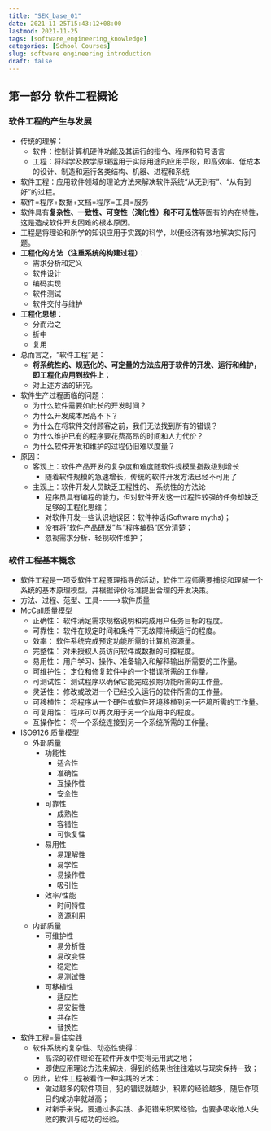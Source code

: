 ```yaml
---
title: "SEK_base_01"
date: 2021-11-25T15:43:12+08:00
lastmod: 2021-11-25
tags: [software_engineering_knowledge]
categories: [School Courses]
slug: software engineering introduction
draft: false
---
```

## 第一部分 软件工程概论
### 软件工程的产生与发展

- 传统的理解：
    - 软件：控制计算机硬件功能及其运行的指令、程序和符号语言
    - 工程：将科学及数学原理运用于实际用途的应用手段，即高效率、低成本的设计、制造和运行各类结构、机器、进程和系统
- 软件工程：应用软件领域的理论方法来解决软件系统“从无到有”、“从有到好”的过程。
- 软件=程序+数据+文档=程序=工具=服务
- 软件具有**复杂性、一致性、可变性（演化性）和不可见性**等固有的内在特性，这是造成软件开发困难的根本原因。
- 工程是将理论和所学的知识应用于实践的科学，以便经济有效地解决实际问题。
- **工程化的方法（注重系统的构建过程）**：
    - 需求分析和定义
    - 软件设计
    - 编码实现
    - 软件测试
    - 软件交付与维护
- **工程化思想**：
    - 分而治之
    - 折中
    - 复用
- 总而言之，“软件工程”是：
    - **将系统性的、规范化的、可定量的方法应用于软件的开发、运行和维护，即工程化应用到软件上**；
    - 对上述方法的研究。
- 软件生产过程面临的问题：
    - 为什么软件需要如此长的开发时间？
    - 为什么开发成本居高不下？
    - 为什么在将软件交付顾客之前，我们无法找到所有的错误？
    - 为什么维护已有的程序要花费高昂的时间和人力代价？
    - 为什么软件开发和维护的过程仍旧难以度量？
- 原因：
    - 客观上：软件产品开发的复杂度和难度随软件规模呈指数级别增长
        - 随着软件规模的急速增长，传统的软件开发方法已经不可用了
    - 主观上：软件开发人员缺乏工程性的、 系统性的方法论
        - 程序员具有编程的能力，但对软件开发这一过程性较强的任务却缺乏足够的工程化思维；
        - 对软件开发一些认识地误区：软件神话(Software myths)；
        - 没有将“软件产品研发”与“程序编码”区分清楚；
        - 忽视需求分析、轻视软件维护；

### 软件工程基本概念
- 软件工程是一项受软件工程原理指导的活动，软件工程师需要捕捉和理解一个系统的基本原理模型，并根据评价标准提出合理的开发决策。
- 方法、过程、范型、工具---->软件质量
- McCall质量模型
    - 正确性： 软件满足需求规格说明和完成用户任务目标的程度。
    - 可靠性： 软件在规定时间和条件下无故障持续运行的程度。
    - 效率： 软件系统完成预定功能所需的计算机资源量。
    - 完整性： 对未授权人员访问软件或数据的可控程度。
    - 易用性： 用户学习、操作、准备输入和解释输出所需要的工作量。
    - 可维护性： 定位和修复软件中的一个错误所需的工作量。
    - 可测试性： 测试程序以确保它能完成预期功能所需的工作量。
    - 灵活性： 修改或改进一个已经投入运行的软件所需的工作量。
    - 可移植性： 将程序从一个硬件或软件环境移植到另一环境所需的工作量。
    - 可复用性： 程序可以再次用于另一个应用中的程度。
    - 互操作性： 将一个系统连接到另一个系统所需的工作量。
- ISO9126 质量模型
    - 外部质量
        - 功能性
            - 适合性
            - 准确性
            - 互操作性
            - 安全性
        - 可靠性
            - 成熟性
            - 容错性
            - 可恢复性
        - 易用性
            - 易理解性
            - 易学性
            - 易操作性
            - 吸引性
        - 效率/性能
            - 时间特性
            - 资源利用
    - 内部质量
        - 可维护性
            - 易分析性
            - 易改变性
            - 稳定性
            - 易测试性
        - 可移植性
            - 适应性
            - 易安装性
            - 共存性
            - 替换性
- 软件工程=最佳实践
    - 软件系统的复杂性、动态性使得：
        -  高深的软件理论在软件开发中变得无用武之地；
        -  即使应用理论方法来解决，得到的结果也往往难以与现实保持一致；
    -  因此，软件工程被看作一种实践的艺术：
        - 做过越多的软件项目，犯的错误就越少，积累的经验越多，随后作项目的成功率就越高；
        -  对新手来说，要通过多实践、多犯错来积累经验，也要多吸收他人失败的教训与成功的经验。


